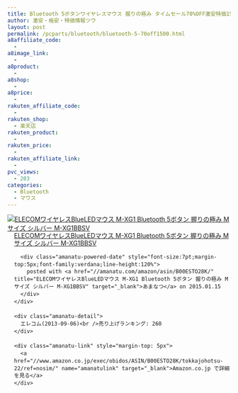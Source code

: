 ```yaml
---
title: Bluetooth 5ボタンワイヤレスマウス 握りの極み タイムセール70%OFF激安特価1500円台！送料無料！
author: 激安・格安・特価情報ツウ
layout: post
permalink: /pcparts/bluetooth/bluetooth-5-70off1500.html
a8affiliate_code:
  -
a8image_link:
  -
a8product:
  -
a8shop:
  -
a8price:
  -
rakuten_affiliate_code:
  -
rakuten_shop:
  - 楽天店
rakuten_product:
  -
rakuten_price:
  -
rakuten_affiliate_link:
  -
pvc_views:
  - 203
categories:
  - Bluetooth
  - マウス
---
```

<div class="amanatu-box" style="margin-bottom:0px;">
  <div class="amanatu-image" style="float:left;">
    <a href="//www.amazon.co.jp/exec/obidos/ASIN/B00ESTO28K/tokkajohotsu-22/ref=nosim/" name="amanatulink" target="_blank"><img src="//i2.wp.com/ecx.images-amazon.com/images/I/31jVMXga3iL._SL160_.jpg?w=546" alt="ELECOMワイヤレスBlueLEDマウス M-XG1 Bluetooth 5ボタン 握りの極み Mサイズ シルバー M-XG1BBSV" style="border: none;" data-recalc-dims="1" /></a>
  </div>

  <div class="amanatu-info" style="float:left;margin-left:15px;line-height:120%">
    <div class="amanatu-name" style="margin-bottom:10px;line-height:120%">
      <a href="//www.amazon.co.jp/exec/obidos/ASIN/B00ESTO28K/tokkajohotsu-22/ref=nosim/" name="amanatulink" target="_blank">ELECOMワイヤレスBlueLEDマウス M-XG1 Bluetooth 5ボタン 握りの極み Mサイズ シルバー M-XG1BBSV</a>

      <div class="amanatu-powered-date" style="font-size:7pt;margin-top:5px;font-family:verdana;line-height:120%">
        posted with <a href="//amanatu.com/amazon/asin/B00ESTO28K/" title="ELECOMワイヤレスBlueLEDマウス M-XG1 Bluetooth 5ボタン 握りの極み Mサイズ シルバー M-XG1BBSV" target="_blank">あまなつ</a> on 2015.01.15
      </div>
    </div>

    <div class="amanatu-detail">
      エレコム(2013-09-06)<br />売り上げランキング: 260
    </div>

    <div class="amanatu-link" style="margin-top: 5px">
      <a href="//www.amazon.co.jp/exec/obidos/ASIN/B00ESTO28K/tokkajohotsu-22/ref=nosim/" name="amanatulink" target="_blank">Amazon.co.jp で詳細を見る</a>
    </div>
  </div>

  <div class="amanatu-footer" style="clear: left">
  </div>
</div>